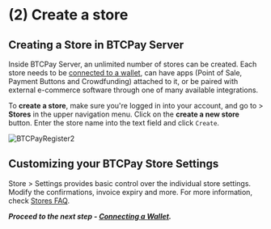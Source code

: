 # (2) Create a store

## Creating a Store in BTCPay Server

Inside BTCPay Server, an unlimited number of stores can be created. Each store needs to be [connected to a wallet](./WalletSetup.md), can have apps (Point of Sale, Payment Buttons and Crowdfunding) attached to it, or be paired with external e-commerce software through one of many available integrations.

To **create a store**, make sure you're logged in into your account, and go to > **Stores** in the upper navigation menu. Click on the **create a new store** button. Enter the store name into the text field and click `Create`.

![BTCPayRegister2](./img/BTCPayGettingStartedStoreRegistration1.jpg "Create a new store in BTCPay Server")

## Customizing your BTCPay Store Settings

Store > Settings provides basic control over the individual store settings. Modify the confirmations, invoice expiry and more. For more information, check [Stores FAQ](./FAQ/Stores.md).

***Proceed to the next step - [Connecting a Wallet](./WalletSetup.md).***

